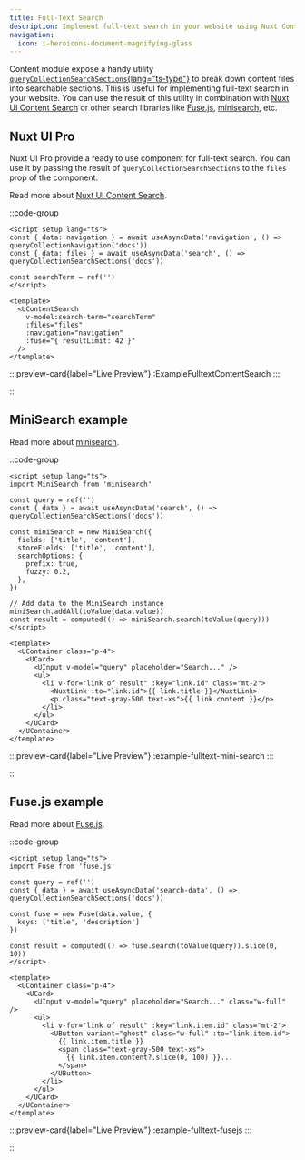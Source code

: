 ```yaml
---
title: Full-Text Search
description: Implement full-text search in your website using Nuxt Content
navigation:
  icon: i-heroicons-document-magnifying-glass
---
```


Content module expose a handy utility [`queryCollectionSearchSections`{lang="ts-type"}][1] to break down content files into searchable sections. This is useful for implementing full-text search in your website.
You can use the result of this utility in combination with [Nuxt UI Content Search][nuxt-ui-content-search] or other search libraries like [Fuse.js](https://fusejs.io/), [minisearch][mini-search], etc. 


## Nuxt UI Pro

Nuxt UI Pro provide a ready to use component for full-text search. You can use it by passing the result of `queryCollectionSearchSections` to the `files` prop of the component.

Read more about [Nuxt UI Content Search][nuxt-ui-content-search].

::code-group

```vue [UContentSearchExample.vue]
<script setup lang="ts">
const { data: navigation } = await useAsyncData('navigation', () => queryCollectionNavigation('docs'))
const { data: files } = await useAsyncData('search', () => queryCollectionSearchSections('docs'))

const searchTerm = ref('')
</script>

<template>
  <UContentSearch
    v-model:search-term="searchTerm"
    :files="files"
    :navigation="navigation"
    :fuse="{ resultLimit: 42 }"
  />
</template>
```

:::preview-card{label="Live Preview"}
 :ExampleFulltextContentSearch
:::

::



## MiniSearch example

Read more about [minisearch][mini-search].

::code-group

```vue [MiniSearchExample.vue]
<script setup lang="ts">
import MiniSearch from 'minisearch'

const query = ref('')
const { data } = await useAsyncData('search', () => queryCollectionSearchSections('docs'))

const miniSearch = new MiniSearch({
  fields: ['title', 'content'],
  storeFields: ['title', 'content'],
  searchOptions: {
    prefix: true,
    fuzzy: 0.2,
  },
})

// Add data to the MiniSearch instance
miniSearch.addAll(toValue(data.value))
const result = computed(() => miniSearch.search(toValue(query)))
</script>

<template>
  <UContainer class="p-4">
    <UCard>
      <UInput v-model="query" placeholder="Search..." />
      <ul>
        <li v-for="link of result" :key="link.id" class="mt-2">
          <NuxtLink :to="link.id">{{ link.title }}</NuxtLink>
          <p class="text-gray-500 text-xs">{{ link.content }}</p>
        </li>
      </ul>
    </UCard>
  </UContainer>
</template>
```

:::preview-card{label="Live Preview"}
 :example-fulltext-mini-search
:::

::


## Fuse.js example

Read more about [Fuse.js][fusejs].

::code-group

```vue [FusejsExample.vue]
<script setup lang="ts">
import Fuse from 'fuse.js'

const query = ref('')
const { data } = await useAsyncData('search-data', () => queryCollectionSearchSections('docs'))

const fuse = new Fuse(data.value, {
  keys: ['title', 'description']
})

const result = computed(() => fuse.search(toValue(query)).slice(0, 10))
</script>

<template>
  <UContainer class="p-4">
    <UCard>
      <UInput v-model="query" placeholder="Search..." class="w-full" />
      <ul>
        <li v-for="link of result" :key="link.item.id" class="mt-2">
          <UButton variant="ghost" class="w-full" :to="link.item.id">
            {{ link.item.title }}
            <span class="text-gray-500 text-xs">
              {{ link.item.content?.slice(0, 100) }}...
            </span>
          </UButton>
        </li>
      </ul>
    </UCard>
  </UContainer>
</template>
```

:::preview-card{label="Live Preview"}
 :example-fulltext-fusejs
:::

::




[1]: /api/query-collection-search-sections
[fusejs]: https://fusejs.io
[mini-search]: https://lucaong.github.io/minisearch
[nuxt-ui-content-search]: https://ui.nuxt.com/pro/components/content-search
